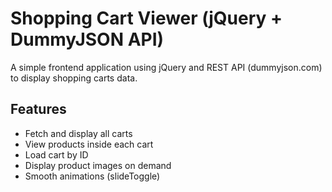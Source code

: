 # Shopping Cart Viewer (jQuery + DummyJSON API)

A simple frontend application using jQuery and REST API (dummyjson.com) to display shopping carts data.

## Features
- Fetch and display all carts
- View products inside each cart
- Load cart by ID
- Display product images on demand
- Smooth animations (slideToggle)

